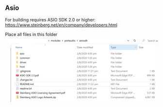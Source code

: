 ## Asio
For building requires ASIO SDK 2.0 or higher:  
https://www.steinberg.net/en/company/developers.html  

Place all files in this folder
![/doc/asio_example.png](/doc/asio_example.png)
